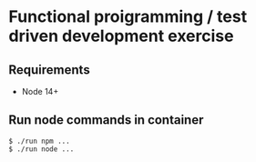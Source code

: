 
# Functional proigramming / test driven development exercise

## Requirements

- Node 14+


## Run node commands in container 

```
$ ./run npm ...
$ ./run node ...
```
